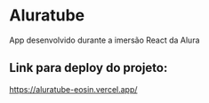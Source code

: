 # Aluratube

App desenvolvido durante a imersão React da Alura

## Link para deploy do projeto:
https://aluratube-eosin.vercel.app/

